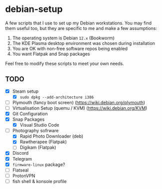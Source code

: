 # debian-setup

A few scripts that I use to set up my Debian workstations.
You may find them useful too, but they are specific to me
and make a few assumptions:

1. The operating system is Debian `12.x` (Bookworm)
2. The KDE Plasma desktop environment was chosen during installation
3. You are OK with non-free software repos being enabled
4. You want Flatpak and Snap packages

Feel free to modify these scripts to meet your own needs.

## TODO

- [x] Steam setup
  - [x] `sudo dpkg --add-architecture i386`
- [ ] Plymouth (fancy boot screen) (<https://wiki.debian.org/plymouth>)
- [ ] Virtualisation Setup (quemu / KVM) (<https://wiki.debian.org/KVM>)
- [x] Git Configuration
- [x] Snap Packages
  - [x] Visual Studio Code
- [ ] Photography sofrware
  - [x] Rapid Photo Downloader (deb)
  - [x] Rawtherapee (Flatpak)
  - [ ] Digikam (Flatpak)
- [x] Discord
- [x] Telegram
- [x] `firmware-linux` package?
- [ ] Flatseal
- [ ] ProtonVPN
- [ ] fish shell & konsole profile
